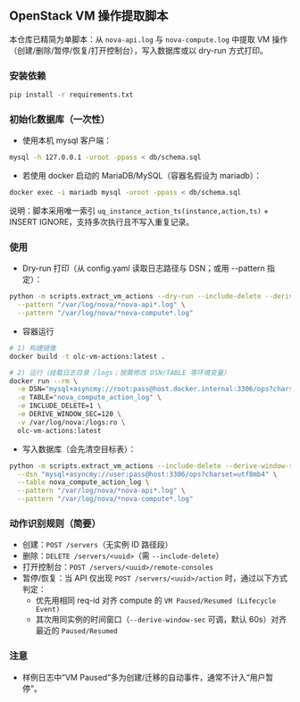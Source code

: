 ## OpenStack VM 操作提取脚本

本仓库已精简为单脚本：从 `nova-api.log` 与 `nova-compute.log` 中提取 VM 操作（创建/删除/暂停/恢复/打开控制台），写入数据库或以 dry-run 方式打印。

### 安装依赖
```bash
pip install -r requirements.txt
```

### 初始化数据库（一次性）
- 使用本机 mysql 客户端：
```bash
mysql -h 127.0.0.1 -uroot -ppass < db/schema.sql
```

- 若使用 docker 启动的 MariaDB/MySQL（容器名假设为 mariadb）：
```bash
docker exec -i mariadb mysql -uroot -ppass < db/schema.sql
```

说明：脚本采用唯一索引 `uq_instance_action_ts(instance,action,ts)` + INSERT IGNORE，支持多次执行且不写入重复记录。

### 使用
- Dry-run 打印（从 config.yaml 读取日志路径与 DSN；或用 --pattern 指定）：
```bash
python -m scripts.extract_vm_actions --dry-run --include-delete --derive-window-sec 120 \
  --pattern "/var/log/nova/*nova-api*.log" \
  --pattern "/var/log/nova/*nova-compute*.log"
```

- 容器运行
```bash
# 1) 构建镜像
docker build -t olc-vm-actions:latest .

# 2) 运行（挂载日志目录 /logs；按需修改 DSN/TABLE 等环境变量）
docker run --rm \
  -e DSN="mysql+asyncmy://root:pass@host.docker.internal:3306/ops?charset=utf8mb4" \
  -e TABLE="nova_compute_action_log" \
  -e INCLUDE_DELETE=1 \
  -e DERIVE_WINDOW_SEC=120 \
  -v /var/log/nova:/logs:ro \
  olc-vm-actions:latest
```

- 写入数据库（会先清空目标表）：
```bash
python -m scripts.extract_vm_actions --include-delete --derive-window-sec 120 \
  --dsn "mysql+asyncmy://user:pass@host:3306/ops?charset=utf8mb4" \
  --table nova_compute_action_log \
  --pattern "/var/log/nova/*nova-api*.log" \
  --pattern "/var/log/nova/*nova-compute*.log"
```

### 动作识别规则（简要）
- 创建：`POST /servers`（无实例 ID 路径段）
- 删除：`DELETE /servers/<uuid>`（需 `--include-delete`）
- 打开控制台：`POST /servers/<uuid>/remote-consoles`
- 暂停/恢复：当 API 仅出现 `POST /servers/<uuid>/action` 时，通过以下方式判定：
  - 优先用相同 req-id 对齐 compute 的 `VM Paused/Resumed (Lifecycle Event)`
  - 其次用同实例的时间窗口（`--derive-window-sec` 可调，默认 60s）对齐最近的 `Paused/Resumed`

### 注意
- 样例日志中“VM Paused”多为创建/迁移的自动事件，通常不计入“用户暂停”。
